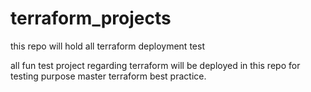 # terraform_projects
this repo will hold all terraform deployment test 

all fun test project regarding terraform will be deployed in this repo for testing purpose 
master terraform best practice.
